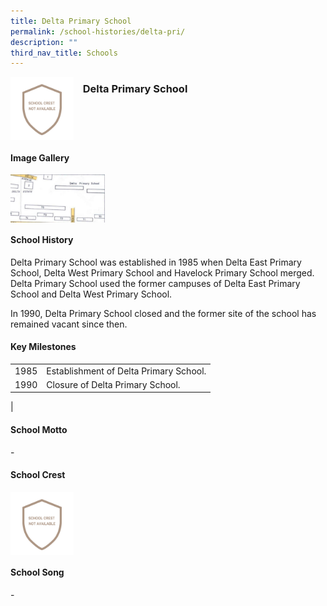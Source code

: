 ```yaml
---
title: Delta Primary School
permalink: /school-histories/delta-pri/
description: ""
third_nav_title: Schools
---
```

<img src="/images/deltapri1.png" style="width:20%;margin-right:15px;" align = "left">

### **Delta Primary School**

<br clear="left">

#### **Image Gallery**

<p><a href="https://d1yxymztqoj7qn.amplifyapp.com/images/deltapri2.jpg">  
<img src="/images/deltapri2.jpg" style="width:30%;margin-right:15px;" align = "left">
</a></p>

<br clear="left">

#### **School History**
Delta Primary School was established in 1985 when Delta East Primary School, Delta West Primary School and Havelock Primary School merged. Delta Primary School used the former campuses of Delta East Primary School and Delta West Primary School.  
  
In 1990, Delta Primary School closed and the former site of the school has remained vacant since then.

#### **Key Milestones**

|  |  |
|:---:|---|
| 1985 | Establishment of Delta Primary School. |
| 1990 | Closure of Delta Primary School. |
|

#### **School Motto**
\-

#### **School Crest**
<img src="/images/deltapri1.png" style="width:20%;margin-right:15px;" align = "left">

<br clear="left">

#### **School Song**
\-